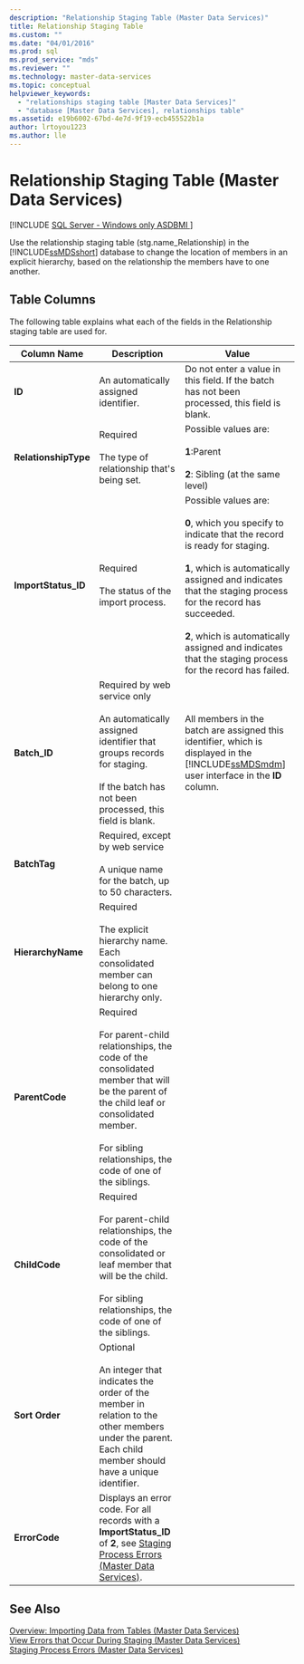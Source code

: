 ```yaml
---
description: "Relationship Staging Table (Master Data Services)"
title: Relationship Staging Table
ms.custom: ""
ms.date: "04/01/2016"
ms.prod: sql
ms.prod_service: "mds"
ms.reviewer: ""
ms.technology: master-data-services
ms.topic: conceptual
helpviewer_keywords: 
  - "relationships staging table [Master Data Services]"
  - "database [Master Data Services], relationships table"
ms.assetid: e19b6002-67bd-4e7d-9f19-ecb455522b1a
author: lrtoyou1223
ms.author: lle
---
```

# Relationship Staging Table (Master Data Services)

[!INCLUDE [SQL Server - Windows only ASDBMI  ](../includes/applies-to-version/sql-windows-only-asdbmi.md)]

  Use the relationship staging table (stg.name_Relationship) in the [!INCLUDE[ssMDSshort](../includes/ssmdsshort-md.md)] database to change the location of members in an explicit hierarchy, based on the relationship the members have to one another.  
  
##  <a name="TableColumns"></a> Table Columns  
 The following table explains what each of the fields in the Relationship staging table are used for.  
  
|Column Name|Description|Value|  
|-----------------|-----------------|-----------|  
|**ID**|An automatically assigned identifier.|Do not enter a value in this field. If the batch has not been processed, this field is blank.|  
|**RelationshipType**|Required<br /><br /> The type of relationship that's being set.|Possible values are:<br /><br /> **1**:Parent<br /><br /> **2**: Sibling (at the same level)|  
|**ImportStatus_ID**|Required<br /><br /> The status of the import process.|Possible values are:<br /><br /> **0**, which you specify to indicate that the record is ready for staging.<br /><br /> **1**, which is automatically assigned and indicates that the staging process for the record has succeeded.<br /><br /> **2**, which is automatically assigned and indicates that the staging process for the record has failed.|  
|**Batch_ID**|Required by web service only<br /><br /> An automatically assigned identifier that groups records for staging.<br /><br /> If the batch has not been processed, this field is blank.|All members in the batch are assigned this identifier, which is displayed in the [!INCLUDE[ssMDSmdm](../includes/ssmdsmdm-md.md)] user interface in the **ID** column.|  
|**BatchTag**|Required, except by web service<br /><br /> A unique name for the batch, up to 50 characters.||  
|**HierarchyName**|Required<br /><br /> The explicit hierarchy name. Each consolidated member can belong to one hierarchy only.||  
|**ParentCode**|Required<br /><br /> For parent-child relationships, the code of the consolidated member that will be the parent of the child leaf or consolidated member.<br /><br /> For sibling relationships, the code of one of the siblings.||  
|**ChildCode**|Required<br /><br /> For parent-child relationships, the code of the consolidated or leaf member that will be the child.<br /><br /> For sibling relationships, the code of one of the siblings.||  
|**Sort Order**|Optional<br /><br /> An integer that indicates the order of the member in relation to the other members under the parent. Each child member should have a unique identifier.||  
|**ErrorCode**|Displays an error code. For all records with a **ImportStatus_ID** of **2**, see [Staging Process Errors &#40;Master Data Services&#41;](../master-data-services/staging-process-errors-master-data-services.md).||  
  
## See Also  
 [Overview: Importing Data from Tables &#40;Master Data Services&#41;](../master-data-services/overview-importing-data-from-tables-master-data-services.md)   
 [View Errors that Occur During Staging &#40;Master Data Services&#41;](../master-data-services/view-errors-that-occur-during-staging-master-data-services.md)   
 [Staging Process Errors &#40;Master Data Services&#41;](../master-data-services/staging-process-errors-master-data-services.md)  
  
  
